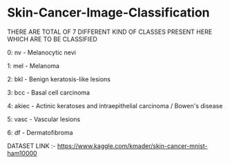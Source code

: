 # Skin-Cancer-Image-Classification
THERE ARE TOTAL OF 7 DIFFERENT KIND OF CLASSES PRESENT HERE WHICH ARE TO BE CLASSIFIED

0: nv - Melanocytic nevi

1: mel - Melanoma

2: bkl - Benign keratosis-like lesions

3: bcc - Basal cell carcinoma

4: akiec - Actinic keratoses and intraepithelial carcinoma / Bowen's disease

5: vasc - Vascular lesions

6: df - Dermatofibroma

DATASET LINK :- https://www.kaggle.com/kmader/skin-cancer-mnist-ham10000
